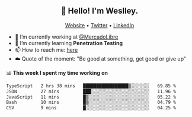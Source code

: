 <h2 align="center">👋 Hello! I'm Weslley.</h2>
<p align="center">
  <a href="http://weslleyneri.com.br">Website</a> •
  <a href="https://twitter.com/Weslley_Neri">Twitter</a> •
  <a href="https://www.linkedin.com/in/weslley-neri-3658908b">LinkedIn</a>
</p>


- 🔭 I’m currently working at [@MercadoLibre](https://github.com/mercadolibre)
- 🌱 I’m currently learning **Penetration Testing**
- 📫 How to reach me: [here](mailto:weslley39@gmail.com)
- ☁️ Quote of the moment: "Be good at something, get good or give up"

📊 **This week I spent my time working on**
<!--START_SECTION:waka-->

```txt
TypeScript   2 hrs 38 mins   █████████████████▒░░░░░░░   69.85 %
JSON         27 mins         ███░░░░░░░░░░░░░░░░░░░░░░   11.96 %
JavaScript   11 mins         █▒░░░░░░░░░░░░░░░░░░░░░░░   05.22 %
Bash         10 mins         █▒░░░░░░░░░░░░░░░░░░░░░░░   04.79 %
CSV          9 mins          █░░░░░░░░░░░░░░░░░░░░░░░░   04.25 %
```

<!--END_SECTION:waka-->

<!-- Inspired by https://github.com/gruselhaus/gruselhaus -->